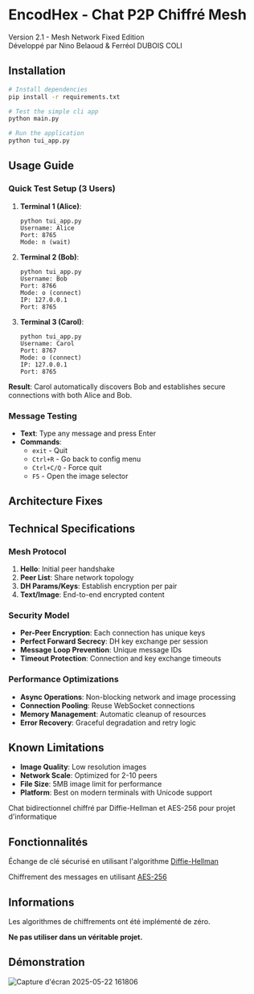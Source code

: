 # EncodHex - Chat P2P Chiffré Mesh

Version 2.1 - Mesh Network Fixed Edition  
Développé par Nino Belaoud & Ferréol DUBOIS COLI

## Installation

```bash
# Install dependencies
pip install -r requirements.txt

# Test the simple cli app
python main.py

# Run the application
python tui_app.py
```

## Usage Guide

### **Quick Test Setup (3 Users)**

1. **Terminal 1 (Alice)**:

   ```
   python tui_app.py
   Username: Alice
   Port: 8765
   Mode: n (wait)
   ```

2. **Terminal 2 (Bob)**:

   ```
   python tui_app.py
   Username: Bob
   Port: 8766
   Mode: o (connect)
   IP: 127.0.0.1
   Port: 8765
   ```

3. **Terminal 3 (Carol)**:
   ```
   python tui_app.py
   Username: Carol
   Port: 8767
   Mode: o (connect)
   IP: 127.0.0.1
   Port: 8765
   ```

**Result**: Carol automatically discovers Bob and establishes secure connections with both Alice and Bob.

### **Message Testing**

- **Text**: Type any message and press Enter
- **Commands**:
  - `exit` - Quit
  - `Ctrl+R` - Go back to config menu
  - `Ctrl+C/Q` - Force quit
  - `F5` - Open the image selector

## Architecture Fixes

## Technical Specifications

### **Mesh Protocol**

1. **Hello**: Initial peer handshake
2. **Peer List**: Share network topology
3. **DH Params/Keys**: Establish encryption per pair
4. **Text/Image**: End-to-end encrypted content

### **Security Model**

- **Per-Peer Encryption**: Each connection has unique keys
- **Perfect Forward Secrecy**: DH key exchange per session
- **Message Loop Prevention**: Unique message IDs
- **Timeout Protection**: Connection and key exchange timeouts

### **Performance Optimizations**

- **Async Operations**: Non-blocking network and image processing
- **Connection Pooling**: Reuse WebSocket connections
- **Memory Management**: Automatic cleanup of resources
- **Error Recovery**: Graceful degradation and retry logic

## Known Limitations

- **Image Quality**: Low resolution images
- **Network Scale**: Optimized for 2-10 peers
- **File Size**: 5MB image limit for performance
- **Platform**: Best on modern terminals with Unicode support

Chat bidirectionnel chiffré par Diffie-Hellman et AES-256 pour projet d'informatique

## Fonctionnalités

Échange de clé sécurisé en utilisant l'algorithme [Diffie-Hellman](https://fr.wikipedia.org/wiki/%C3%89change_de_cl%C3%A9s_Diffie-Hellman)

Chiffrement des messages en utilisant [AES-256](https://fr.wikipedia.org/wiki/Advanced_Encryption_Standard)

## Informations

Les algorithmes de chiffrements ont été implémenté de zéro.

**Ne pas utiliser dans un véritable projet.**

## Démonstration

![Capture d'écran 2025-05-22 161806](https://github.com/user-attachments/assets/1c95780f-2359-40ad-bd8f-bed96a073834)
